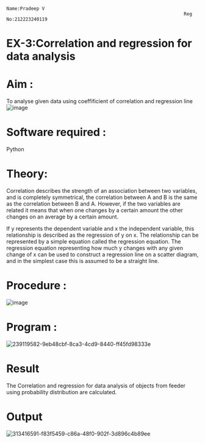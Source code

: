                                                                      Name:Pradeep V
                                                                     Reg No:212223240119
# EX-3:Correlation and regression for data analysis
# Aim : 

To analyse given data using coeffificient of correlation and regression line
![image](https://user-images.githubusercontent.com/104613195/168224136-d6b64e64-7d3d-4775-9337-c8f96fe41f2d.png)


# Software required :  

Python

# Theory:

Correlation describes the strength of an association between two variables, and is completely symmetrical, the correlation between A and B is the same as the correlation between B and A. However, if the two variables are related it means that when one changes by a certain amount the other changes on an average by a certain amount.  

If y represents the dependent variable and x the independent variable, this relationship is described as the regression of y on x. The relationship can be represented by a simple equation called the regression equation. The regression equation representing how much y changes with any given change of x can be used to construct a regression line on a scatter diagram, and in the simplest case this is assumed to be a straight line.

# Procedure :

![image](https://user-images.githubusercontent.com/104613195/168225866-ac8f6610-bdc3-4ac2-a24e-2b24ba08e189.png)

# Program :
![239119582-9eb48cbf-8ca3-4cd9-8440-ff45fd98333e](https://github.com/velupradeep/Correlation_Regression/assets/150329341/1b239784-2810-44e9-a7a7-5daa54bc73b7)



# Result
The Correlation and regression for data analysis of objects from feeder using probability distribution are calculated.

# Output 
![313416591-f83f5459-c86a-48f0-902f-3d896c4b89ee](https://github.com/velupradeep/Correlation_Regression/assets/150329341/19aba07c-4c59-45ac-bb52-ec8fbbaf0ae9)
